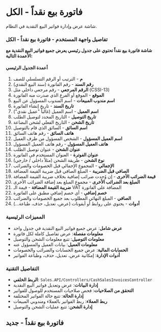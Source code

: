 # فاتورة بيع نقداً - الكل
شاشة عرض وإدارة فواتير البيع النقدية في النظام.

### تفاصيل واجهة المستخدم - فاتورة بيع نقداً - الكل
**شاشة فاتورة بيع نقداً تحتوي على جدول رئيسي يعرض جميع فواتير البيع النقدية مع الأعمدة التالية:**

#### أعمدة الجدول الرئيسي
1. **م** - الترتيب أو الرقم التسلسلي للصف
2. **رقم السند** - رقم الفاتورة (سند البيع النقدي)
3. **الرقم المرجعي** - رقم مرجعي داخلي مثل (CSSI-13)
4. **الموقع** - الموقع أو الفرع الذي صدرت منه الفاتورة
5. **اسم مندوب المبيعات** - اسم المندوب المسؤول عن البيع
6. **تاريخ السند** - تاريخ إنشاء الفاتورة
7. **اسم العميل** - اسم العميل (غالباً "عميل نقدي")
8. **تاريخ التوصيل** - التاريخ المحدد لتوصيل الطلب
9. **تاريخ الشحن** - التاريخ الفعلي لشحن البضاعة
10. **اسم السائق** - السائق الذي قام بالتوصيل
11. **هاتف السائق** - رقم هاتف السائق
12. **اسم العميل المسؤول** - الشخص المسؤول من طرف العميل
13. **هاتف العميل المسؤول** - رقم هاتف العميل المسؤول
14. **عنوان الشحن** - عنوان توصيل الطلب
15. **عنوان الفوترة** - العنوان المستخدم في الفاتورة
16. **نوع الشحن** - طريقة الشحن (مثلاً داخلي / خارجي)
17. **الإجمالي** - المجموع الإجمالي قبل الخصومات والضرائب
18. **الصافي قبل الضريبة** - المبلغ الصافي قبل ضريبة القيمة المضافة
19. **قيمة الضرائب الأخرى** - إن وُجدت ضرائب إضافية بخلاف ضريبة القيمة المضافة
20. **المبلغ بعد الضرائب الأخرى** - مجموع المبلغ بعد إضافة الضرائب الأخرى
21. **ضريبة القيمة المضافة** - قيمة الـ VAT المضافة على الفاتورة
22. **خصم إضافي** - أي خصم إضافي مطبق على الفاتورة
23. **الصافي** - المبلغ النهائي المطلوب بعد جميع الخصومات والضرائب
24. **أدوات** - يحتوي على روابط أو أيقونات (عرض، تعديل، حذف، طباعة...)

### المميزات الرئيسية
- **عرض شامل**: عرض جميع فواتير البيع النقدية في جدول واحد
- **معلومات مفصلة**: عرض تفاصيل كاملة لكل فاتورة
- **معلومات التوصيل**: تتبع معلومات الشحن والتوصيل
- **معلومات العميل**: بيانات العميل والمسؤول عنه
- **الحسابات المالية**: عرض جميع الحسابات والضرائب والخصومات
- **أدوات الإدارة**: إمكانية عرض، تعديل، حذف، وطباعة الفواتير

### التفاصيل التقنية
- **الربط الخلفي**: `Sales.API/Controllers/CashSalesInvoicesController`
- **إدارة البيانات**: عرض وتعديل فواتير البيع النقدية
- **التحقق من الصلاحيات**: فحص صلاحيات المستخدم للوصول للفواتير
- **إدارة الحالة**: تتبع حالة الفواتير المختلفة
- **ربط العملاء**: ربط الفواتير بالعملاء ومندوبي المبيعات
- **إدارة الشحن**: تتبع عمليات الشحن والتوصيل

## فاتورة بيع نقداً - جديد
